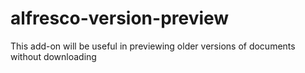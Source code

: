 # alfresco-version-preview
This add-on will be useful in previewing older versions of documents without downloading
